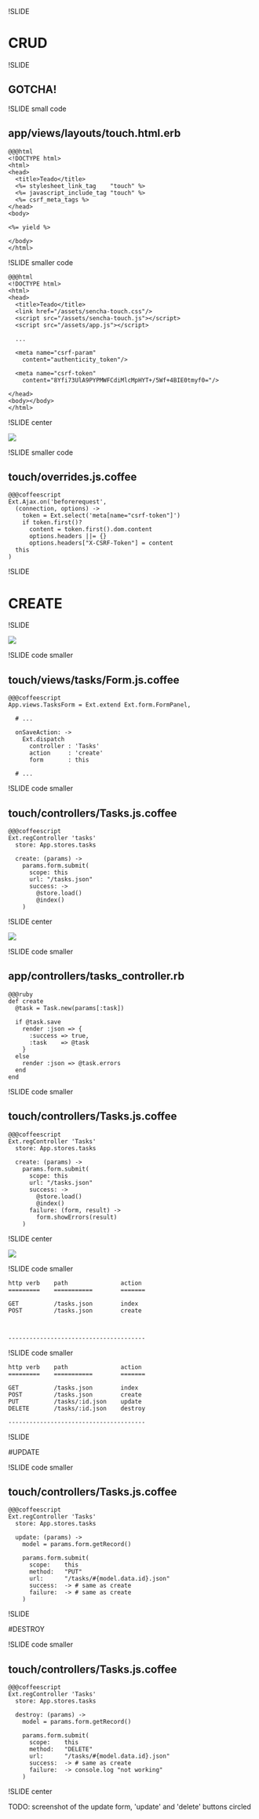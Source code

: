 !SLIDE

# CRUD

!SLIDE 

## GOTCHA!

!SLIDE small code

## app/views/layouts/touch.html.erb

    @@@html
    <!DOCTYPE html>
    <html>
    <head>
      <title>Teado</title>
      <%= stylesheet_link_tag    "touch" %>
      <%= javascript_include_tag "touch" %>
      <%= csrf_meta_tags %>
    </head>
    <body>

    <%= yield %>

    </body>
    </html>

!SLIDE smaller code

    @@@html
    <!DOCTYPE html>
    <html>
    <head>
      <title>Teado</title>
      <link href="/assets/sencha-touch.css"/>
      <script src="/assets/sencha-touch.js"></script>
      <script src="/assets/app.js"></script>

      ...

      <meta name="csrf-param"
        content="authenticity_token"/>

      <meta name="csrf-token"
        content="8Yfi73UlA9PYPMWFCdiMlcMpHYT+/5Wf+4BIE0tmyf0="/>

    </head>
    <body></body>
    </html>

!SLIDE center

[![](../images/csrf-rails-guide.png)](http://guides.rubyonrails.org/security.html#cross-site-request-forgery-csrf)

!SLIDE smaller code

## touch/overrides.js.coffee

    @@@coffeescript
    Ext.Ajax.on('beforerequest',
      (connection, options) ->
        token = Ext.select('meta[name="csrf-token"]')
        if token.first()?
          content = token.first().dom.content
          options.headers ||= {}
          options.headers["X-CSRF-Token"] = content
      this
    )

!SLIDE

# CREATE

!SLIDE

![](../images/create-button.png)

!SLIDE code smaller

## touch/views/tasks/Form.js.coffee

    @@@coffeescript
    App.views.TasksForm = Ext.extend Ext.form.FormPanel,

      # ...

      onSaveAction: ->
        Ext.dispatch
          controller : 'Tasks'
          action     : 'create'
          form       : this

      # ...

!SLIDE code smaller

## touch/controllers/Tasks.js.coffee

    @@@coffeescript
    Ext.regController 'tasks'
      store: App.stores.tasks

      create: (params) ->
        params.form.submit(
          scope: this
          url: "/tasks.json"
          success: ->
            @store.load()
            @index()
        )

!SLIDE center

[![](../images/form-submit-docs.png)](http://docs.sencha.com/touch/2-0/#!/api/Ext.form.Panel-method-submit)

!SLIDE code smaller

## app/controllers/tasks_controller.rb

    @@@ruby
    def create
      @task = Task.new(params[:task])

      if @task.save
        render :json => {
          :success => true,
          :task    => @task
        }
      else
        render :json => @task.errors
      end
    end

!SLIDE code smaller

## touch/controllers/Tasks.js.coffee

    @@@coffeescript
    Ext.regController 'Tasks'
      store: App.stores.tasks

      create: (params) ->
        params.form.submit(
          scope: this
          url: "/tasks.json"
          success: ->
            @store.load()
            @index()
          failure: (form, result) ->
            form.showErrors(result)
        )

!SLIDE center

[![](../images/working-with-forms.jpg)](http://www.sencha.com/learn/working-with-forms/)

!SLIDE code smaller

    http verb    path               action
    =========    ===========        =======

    GET          /tasks.json        index
    POST         /tasks.json        create



    ---------------------------------------

!SLIDE code smaller

    http verb    path               action
    =========    ===========        =======

    GET          /tasks.json        index
    POST         /tasks.json        create
    PUT          /tasks/:id.json    update
    DELETE       /tasks/:id.json    destroy

    ---------------------------------------

!SLIDE

#UPDATE

!SLIDE code smaller

## touch/controllers/Tasks.js.coffee

    @@@coffeescript
    Ext.regController 'Tasks'
      store: App.stores.tasks

      update: (params) ->
        model = params.form.getRecord()

        params.form.submit(
          scope:    this
          method:   "PUT"
          url:      "/tasks/#{model.data.id}.json"
          success:  -> # same as create
          failure:  -> # same as create
        )

!SLIDE

#DESTROY

!SLIDE code smaller

## touch/controllers/Tasks.js.coffee

    @@@coffeescript
    Ext.regController 'Tasks'
      store: App.stores.tasks

      destroy: (params) ->
        model = params.form.getRecord()

        params.form.submit(
          scope:    this
          method:   "DELETE"
          url:      "/tasks/#{model.data.id}.json"
          success:  -> # same as create
          failure:  -> console.log "not working"
        )

!SLIDE center

TODO: screenshot of the update form, 'update' and 'delete' buttons circled
